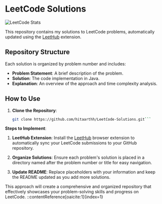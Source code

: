 # LeetCode Solutions

![LeetCode Stats](https://leetcode.card.workers.dev/hitaarthh?theme=dark&font=baloo&extension=null)

This repository contains my solutions to LeetCode problems, automatically updated using the [LeetHub](https://github.com/QasimWani/LeetHub) extension.

## Repository Structure

Each solution is organized by problem number and includes:

- **Problem Statement**: A brief description of the problem.
- **Solution**: The code implementation in Java.
- **Explanation**: An overview of the approach and time complexity analysis.

## How to Use

1. **Clone the Repository**:
   ```bash
   git clone https://github.com/hitaarthh/LeetCode-Solutions.git```

**Steps to Implement**:

1. **LeetHub Extension**: Install the [LeetHub](https://github.com/QasimWani/LeetHub) browser extension to automatically sync your LeetCode submissions to your GitHub repository.

2. **Organize Solutions**: Ensure each problem's solution is placed in a directory named after the problem number or title for easy navigation.

3. **Update README**: Replace placeholders with your information and keep the README updated as you add more solutions.

This approach will create a comprehensive and organized repository that effectively showcases your problem-solving skills and progress on LeetCode.
::contentReference[oaicite:1]{index=1}
 
